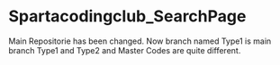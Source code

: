 # Spartacodingclub_SearchPage

Main Repositorie has been changed.
Now branch named Type1 is main branch
Type1 and Type2 and Master Codes are quite different.
